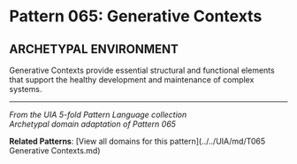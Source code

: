 # Pattern 065: Generative Contexts

## ARCHETYPAL ENVIRONMENT

Generative Contexts provide essential structural and functional elements that support the healthy development and maintenance of complex systems.

---

*From the UIA 5-fold Pattern Language collection*  
*Archetypal domain adaptation of Pattern 065*

**Related Patterns**: [View all domains for this pattern](../../UIA/md/T065 Generative Contexts.md)